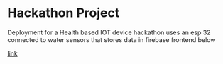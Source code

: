 # Hackathon Project
Deployment for a Health based IOT device hackathon 
  uses an esp 32 connected to water sensors that stores data in firebase
  frontend below

[link](https://amaheshwari01.github.io/WaterHackDeployTest/)
